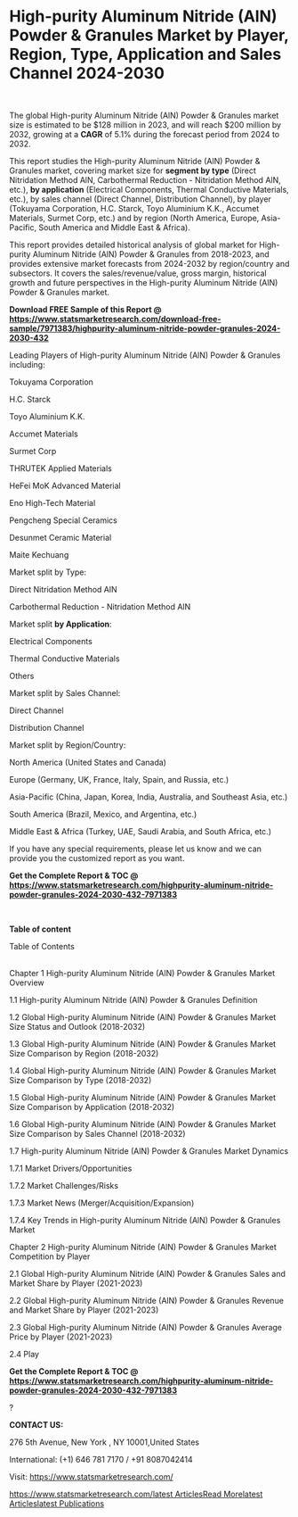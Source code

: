 <h1>High-purity Aluminum Nitride (AlN) Powder & Granules Market by Player, Region, Type, Application and Sales Channel 2024-2030</h1><br/><p>The global High-purity Aluminum Nitride (AlN) Powder & Granules market size is estimated to be $128 million in 2023, and will reach $200 million by 2032, growing at a <strong>CAGR</strong> of 5.1% during the forecast period from 2024 to 2032.</p>
 
 
 
 <p>This report studies the High-purity Aluminum Nitride (AlN) Powder & Granules market, covering market size for <strong>segment by type</strong> (Direct Nitridation Method AlN, Carbothermal Reduction - Nitridation Method AlN, etc.), <strong>by application</strong> (Electrical Components, Thermal Conductive Materials, etc.), by sales channel (Direct Channel, Distribution Channel), by player (Tokuyama Corporation, H.C. Starck, Toyo Aluminium K.K., Accumet Materials, Surmet Corp, etc.) and by region (North America, Europe, Asia-Pacific, South America and Middle East & Africa).</p>
 
 
 
 <p>This report provides detailed historical analysis of global market for High-purity Aluminum Nitride (AlN) Powder & Granules from 2018-2023, and provides extensive market forecasts from 2024-2032 by region/country and subsectors. It covers the sales/revenue/value, gross margin, historical growth and future perspectives in the High-purity Aluminum Nitride (AlN) Powder & Granules market.</p>
 
 
 
 <p><strong>Download FREE Sample of this Report @ <a href="https://www.statsmarketresearch.com/download-free-sample/7971383/highpurity-aluminum-nitride-powder-granules-2024-2030-432">https://www.statsmarketresearch.com/download-free-sample/7971383/highpurity-aluminum-nitride-powder-granules-2024-2030-432</a></strong></p>
 
 
 
 <p>Leading Players of High-purity Aluminum Nitride (AlN) Powder & Granules including:</p>
 
 
 
 <p>Tokuyama Corporation</p>
 
 
 
 <p>H.C. Starck</p>
 
 
 
 <p>Toyo Aluminium K.K.</p>
 
 
 
 <p>Accumet Materials</p>
 
 
 
 <p>Surmet Corp</p>
 
 
 
 <p>THRUTEK Applied Materials</p>
 
 
 
 <p>HeFei MoK Advanced Material</p>
 
 
 
 <p>Eno High-Tech Material</p>
 
 
 
 <p>Pengcheng Special Ceramics</p>
 
 
 
 <p>Desunmet Ceramic Material</p>
 
 
 
 <p>Maite Kechuang</p>
 
 
 
 <p>Market split by Type:</p>
 
 
 
 <p>Direct Nitridation Method AlN</p>
 
 
 
 <p>Carbothermal Reduction - Nitridation Method AlN</p>
 
 
 
 <p>Market split <strong>by Application</strong>:</p>
 
 
 
 <p>Electrical Components</p>
 
 
 
 <p>Thermal Conductive Materials</p>
 
 
 
 <p>Others</p>
 
 
 
 <p>Market split by Sales Channel:</p>
 
 
 
 <p>Direct Channel</p>
 
 
 
 <p>Distribution Channel</p>
 
 
 
 <p>Market split by Region/Country:</p>
 
 
 
 <p>North America (United States and Canada)</p>
 
 
 
 <p>Europe (Germany, UK, France, Italy, Spain, and Russia, etc.)</p>
 
 
 
 <p>Asia-Pacific (China, Japan, Korea, India, Australia, and Southeast Asia, etc.)</p>
 
 
 
 <p>South America (Brazil, Mexico, and Argentina, etc.)</p>
 
 
 
 <p>Middle East & Africa (Turkey, UAE, Saudi Arabia, and South Africa, etc.)</p>
 
 
 
 <p>If you have any special requirements, please let us know and we can provide you the customized report as you want.</p>
 
 
 
 <div><b>Get the Complete Report & TOC @ <a href="https://www.statsmarketresearch.com/highpurity-aluminum-nitride-powder-granules-2024-2030-432-7971383">https://www.statsmarketresearch.com/highpurity-aluminum-nitride-powder-granules-2024-2030-432-7971383</a></b></div>
 
 
 
 <p><br />
 
 <b>Table of content</b></p>
 
 
 
 <p>Table of Contents<br />
 
 <br />
 
 Chapter 1 High-purity Aluminum Nitride (AlN) Powder & Granules Market Overview<br />
 
 1.1 High-purity Aluminum Nitride (AlN) Powder & Granules Definition<br />
 
 1.2 Global High-purity Aluminum Nitride (AlN) Powder & Granules Market Size Status and Outlook (2018-2032)<br />
 
 1.3 Global High-purity Aluminum Nitride (AlN) Powder & Granules Market Size Comparison by Region (2018-2032)<br />
 
 1.4 Global High-purity Aluminum Nitride (AlN) Powder & Granules Market Size Comparison by Type (2018-2032)<br />
 
 1.5 Global High-purity Aluminum Nitride (AlN) Powder & Granules Market Size Comparison by Application (2018-2032)<br />
 
 1.6 Global High-purity Aluminum Nitride (AlN) Powder & Granules Market Size Comparison by Sales Channel (2018-2032)<br />
 
 1.7 High-purity Aluminum Nitride (AlN) Powder & Granules Market Dynamics<br />
 
 1.7.1 Market Drivers/Opportunities<br />
 
 1.7.2 Market Challenges/Risks<br />
 
 1.7.3 Market News (Merger/Acquisition/Expansion)<br />
 
 1.7.4 Key Trends in High-purity Aluminum Nitride (AlN) Powder & Granules Market<br />
 
 Chapter 2 High-purity Aluminum Nitride (AlN) Powder & Granules Market Competition by Player<br />
 
 2.1 Global High-purity Aluminum Nitride (AlN) Powder & Granules Sales and Market Share by Player (2021-2023)<br />
 
 2.2 Global High-purity Aluminum Nitride (AlN) Powder & Granules Revenue and Market Share by Player (2021-2023)<br />
 
 2.3 Global High-purity Aluminum Nitride (AlN) Powder & Granules Average Price by Player (2021-2023)<br />
 
 2.4 Play</p>
 
 
 
 <div><b>Get the Complete Report & TOC @ <a href="https://www.statsmarketresearch.com/highpurity-aluminum-nitride-powder-granules-2024-2030-432-7971383">https://www.statsmarketresearch.com/highpurity-aluminum-nitride-powder-granules-2024-2030-432-7971383</a></b></div>
 
 
 
 <p>? </p>
 
 
 
 <p><b>CONTACT US:</b><br />
 
 276 5th Avenue, New York , NY 10001,United States<br />
 
 International: (+1) 646 781 7170 / +91 8087042414<br />
 
 Visit: <a href="https://www.statsmarketresearch.com/">https://www.statsmarketresearch.com/</a><br />
 
 <a href="https://gyeongbokgung.com">https://www.statsmarketresearch.com/</a><a href="https://hallyeomaritime.com">latest Articles</a><a href="https://jingwansa.com">Read More</a><a href="https://nguoiviet.jp/">latest Articles</a><a href="https://www.intelmarketresearch.com/">latest Publications</a></p>